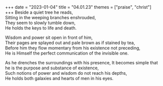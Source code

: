 +++
date = "2023-01-04"
title = "04.01.23"
themes = ["praise", "christ"]
+++
Beside a quiet tree he reads,  
Sitting in the weeping branches enshrouded,  
They seem to slowly tumble down,  
He holds the keys to life and death.  
  
Wisdom and power sit open in front of him,  
Their pages are splayed out and pale brown as if stained by tea,  
Before him they flow momentary from his existence not preceding,  
He is Himself the perfect communication of the invisible one.  
  
As he drenches the surroundings with his presence,
It becomes simple that he is the purpose and substance of existence,  
Such notions of power and wisdom do not reach his depths,  
He holds both galaxies and hearts of men in his eyes.
